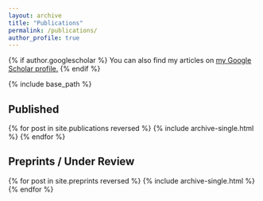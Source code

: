 ```yaml
---
layout: archive
title: "Publications"
permalink: /publications/
author_profile: true
---
```


{% if author.googlescholar %}
  You can also find my articles on <u><a href="{{author.googlescholar}}">my Google Scholar profile</a>.</u>
{% endif %}

{% include base_path %}

## Published

{% for post in site.publications reversed %}
  {% include archive-single.html %}
{% endfor %}

## Preprints / Under Review

{% for post in site.preprints reversed %}
  {% include archive-single.html %}
{% endfor %}
